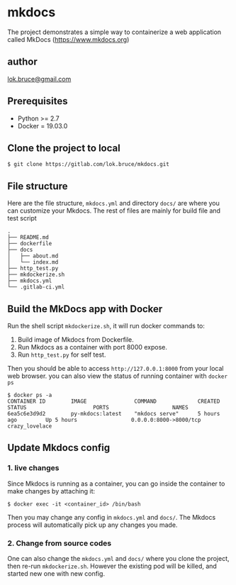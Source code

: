 # mkdocs
The project demonstrates a simple way to containerize a web application called MkDocs (https://www.mkdocs.org)

## author
lok.bruce@gmail.com

## Prerequisites
* Python >= 2.7
* Docker = 19.03.0

## Clone the project to local
```
$ git clone https://gitlab.com/lok.bruce/mkdocs.git
```

## File structure
Here are the file structure, `mkdocs.yml` and directory `docs/` are where you can customize your Mkdocs.
The rest of files are mainly for build file and test script
```
.
├── README.md
├── dockerfile
├── docs
│   ├── about.md
│   └── index.md
├── http_test.py
├── mkdockerize.sh
├── mkdocs.yml
└── .gitlab-ci.yml
```

## Build the MkDocs app with Docker

Run the shell script `mkdockerize.sh`, it will run docker commands to:
1. Build image of Mkdocs from Dockerfile.
2. Run Mkdocs as a container with port 8000 expose.
3. Run `http_test.py` for self test.

Then you should be able to access `http://127.0.0.1:8000` from your local web browser.
you can also view the status of running container with `docker ps`
```
$ docker ps -a
CONTAINER ID        IMAGE               COMMAND             CREATED             STATUS                     PORTS                    NAMES
6ea5c6e3d9d2        py-mkdocs:latest    "mkdocs serve"      5 hours ago         Up 5 hours                 0.0.0.0:8000->8000/tcp   crazy_lovelace
```

## Update Mkdocs config
### 1. live changes
Since Mkdocs is running as a container, you can go inside the container to make changes by attaching it:
```
$ docker exec -it <container_id> /bin/bash
```
Then you may change any config in `mkdocs.yml` and `docs/`. The Mkdocs process will automatically pick up any changes you made.

### 2. Change from source codes
One can also change the `mkdocs.yml` and `docs/` where you clone the project, then re-run `mkdockerize.sh`.  However the existing pod will be killed, and started new one with new config.
